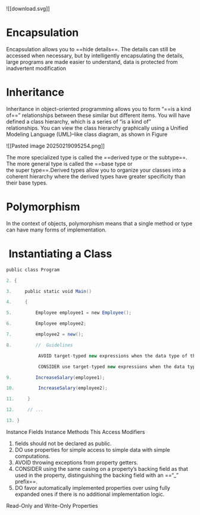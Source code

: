 ![[download.svg]]
# Encapsulation

Encapsulation allows you to ==hide details==. The details can still be accessed when necessary, but by intelligently encapsulating the details, large programs are made easier to understand, data is protected from inadvertent modification




# Inheritance
Inheritance in object-oriented programming allows you to form “==is a kind of==” relationships between these similar but different items. You will have defined a class hierarchy, which is a series of “is a kind of” relationships. You can view the class hierarchy graphically using a Unified Modeling Language (UML)–like class diagram, as shown in Figure

![[Pasted image 20250219095254.png]]

The more specialized type is called the ==derived type or the subtype==. The more general type is called the ==base type or the super type==.Derived types allow you to organize your classes into a coherent hierarchy where the derived types have greater specificity than their base types.

# Polymorphism
In the context of objects, polymorphism means that a single method or type can have many forms of implementation.


#  Instantiating a Class

```C#
public class Program

2. {

3.     public static void Main()

4.     {

5.         Employee employee1 = new Employee();

6.         Employee employee2;

7.         employee2 = new();

8.         //  Guidelines

			AVOID target-typed new expressions when the data type of the constructor is not obvious.

			CONSIDER use target-typed new expressions when the data type of the constructor is obvious.

9.         IncreaseSalary(employee1);

10.         IncreaseSalary(employee2);

11.     }

12.     // ...

13. }
```

Instance Fields
Instance Methods
This
Access Modifiers
1. fields should not be declared as public.
2. DO use properties for simple access to simple data with simple computations.
3. AVOID throwing exceptions from property getters.
4. CONSIDER using the same casing on a property’s backing field as that used in the property, distinguishing the backing field with an ==“_” prefix==.
5. DO favor automatically implemented properties over using fully expanded ones if there is no additional implementation logic.

Read-Only and Write-Only Properties

